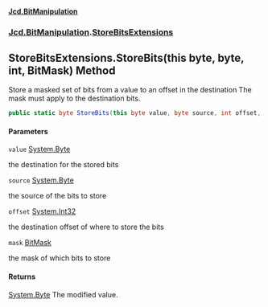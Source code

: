 #### [Jcd.BitManipulation](index.md 'index')
### [Jcd.BitManipulation](Jcd.BitManipulation.md 'Jcd.BitManipulation').[StoreBitsExtensions](Jcd.BitManipulation.StoreBitsExtensions.md 'Jcd.BitManipulation.StoreBitsExtensions')

## StoreBitsExtensions.StoreBits(this byte, byte, int, BitMask) Method

Store a masked set of bits from a value to an offset in the destination
The mask must apply to the destination bits.

```csharp
public static byte StoreBits(this byte value, byte source, int offset, Jcd.BitManipulation.BitMask mask);
```
#### Parameters

<a name='Jcd.BitManipulation.StoreBitsExtensions.StoreBits(thisbyte,byte,int,Jcd.BitManipulation.BitMask).value'></a>

`value` [System.Byte](https://docs.microsoft.com/en-us/dotnet/api/System.Byte 'System.Byte')

the destination for the stored bits

<a name='Jcd.BitManipulation.StoreBitsExtensions.StoreBits(thisbyte,byte,int,Jcd.BitManipulation.BitMask).source'></a>

`source` [System.Byte](https://docs.microsoft.com/en-us/dotnet/api/System.Byte 'System.Byte')

the source of the bits to store

<a name='Jcd.BitManipulation.StoreBitsExtensions.StoreBits(thisbyte,byte,int,Jcd.BitManipulation.BitMask).offset'></a>

`offset` [System.Int32](https://docs.microsoft.com/en-us/dotnet/api/System.Int32 'System.Int32')

the destination offset of where to store the bits

<a name='Jcd.BitManipulation.StoreBitsExtensions.StoreBits(thisbyte,byte,int,Jcd.BitManipulation.BitMask).mask'></a>

`mask` [BitMask](Jcd.BitManipulation.BitMask.md 'Jcd.BitManipulation.BitMask')

the mask of which bits to store

#### Returns
[System.Byte](https://docs.microsoft.com/en-us/dotnet/api/System.Byte 'System.Byte')
The modified value.